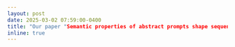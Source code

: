 ```yaml
---
layout: post
date: 2025-03-02 07:59:00-0400
title: "Our paper "Semantic properties of abstract prompts shape sequential decision making in design" was accepted to present at Multi-disciplinary Conference on Reinforcement Learning and Decision Making (RLDM) 2025!"
inline: true
---
```

